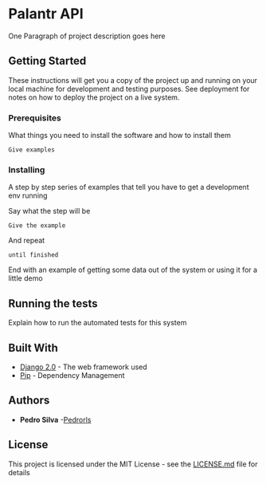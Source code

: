 # Palantr API

One Paragraph of project description goes here

## Getting Started

These instructions will get you a copy of the project up and running on your local machine for development and testing purposes. See deployment for notes on how to deploy the project on a live system.

### Prerequisites

What things you need to install the software and how to install them

```
Give examples
```

### Installing

A step by step series of examples that tell you have to get a development env running

Say what the step will be

```
Give the example
```

And repeat

```
until finished
```

End with an example of getting some data out of the system or using it for a little demo

## Running the tests

Explain how to run the automated tests for this system

## Built With

* [Django 2.0](https://www.djangoproject.com/) - The web framework used
* [Pip](https://pypi.org/project/pip/) - Dependency Management

## Authors

* **Pedro Silva** -[Pedrorls](https://github.com/pedrorls)

## License

This project is licensed under the MIT License - see the [LICENSE.md](LICENSE.md) file for details
